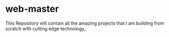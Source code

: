 # web-master
This Repository will contain all the amazing projects that I am building from scratch with cutting edge technology,.
